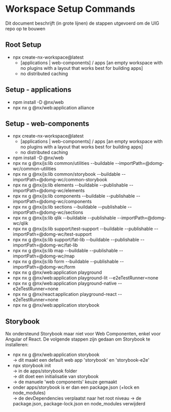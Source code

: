 # Workspace Setup Commands

Dit document beschrijft (in grote lijnen) de stappen utgevoerd om de UIG repo op te bouwen

## Root Setup

-   npx create-nx-workspace@latest
    -   [applications | web-components] / apps [an empty workspace with no plugins with a layout that works best for building apps]
    -   no distributed caching

## Setup - applications

-   npm install -D @nx/web
-   npx nx g @nx/web:application alliance

## Setup - web-components

-   npx create-nx-workspace@latest
    -   [applications | web-components] / apps [an empty workspace with no plugins with a layout that works best for building apps]
    -   no distributed caching
-   npm install -D @nx/web
-   npx nx g @nx/js:lib common/utilities --buildable --importPath=@domg-wc/common-utilities
-   npx nx g @nx/js:lib common/storybook --buildable --importPath=@domg-wc/common-storybook
-   npx nx g @nx/js:lib elements --buildable --publishable --importPath=@domg-wc/elements
-   npx nx g @nx/js:lib components --buildable --publishable --importPath=@domg-wc/components
-   npx nx g @nx/js:lib sections --buildable --publishable --importPath=@domg-wc/sections
-   npx nx g @nx/js:lib qlik --buildable --publishable --importPath=@domg-wc/qlik
-   npx nx g @nx/js:lib support/test-support --buildable --publishable --importPath=@domg-wc/test-support
-   npx nx g @nx/js:lib support/fat-lib --buildable --publishable --importPath=@domg-wc/fat-lib
-   npx nx g @nx/js:lib map --buildable --publishable --importPath=@domg-wc/map
-   npx nx g @nx/js:lib form --buildable --publishable --importPath=@domg-wc/form
-   npx nx g @nx/web:application playground
-   npx nx g @nx/web:application playground-lit --e2eTestRunner=none
-   npx nx g @nx/web:application playground-native --e2eTestRunner=none
-   npx nx g @nx/react:application playground-react --e2eTestRunner=none
-   npx nx g @nx/web:application storybook

## Storybook

Nx ondersteund Storybook maar niet voor Web Componenten, enkel voor Angular of React.
De volgende stappen zijn gedaan om Storybook te installeren:

-   npx nx g @nx/web:application storybook\
    -> dit maakt een default web app 'storybook' en 'storybook-e2e'
-   npx storybook init\
    -> in de apps/storybook folder\
    -> dit doet een initialisatie van storybook\
    -> de manuele 'web components' keuze gemaakt
-   onder apps/storybook is er dan een package.json (+lock en node_modules)\
    -> de devDependencies verplaatst naar het root niveau
    -> de package.json, package-lock.json en node_modules verwijderd
